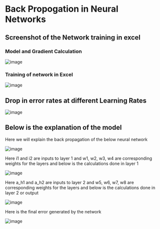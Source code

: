 # Back Propogation in Neural Networks

## Screenshot of the Network training in excel

### Model and Gradient Calculation
![image](https://user-images.githubusercontent.com/24980224/118105606-378b3d00-b3fa-11eb-8ab0-ff6fd5f76db3.png)

### Training of network in Excel
![image](https://user-images.githubusercontent.com/24980224/118105669-4bcf3a00-b3fa-11eb-8131-887fd874f6e8.png)

## Drop in error rates at different Learning Rates

![image](https://user-images.githubusercontent.com/24980224/118105293-d4010f80-b3f9-11eb-9323-c1a70f2d4664.png)

## Below is the explanation of the model

Here we will explain the back propagation of the below neural network

![image](https://user-images.githubusercontent.com/24980224/118081121-642e5d00-b3d8-11eb-8ad2-f422454b94f8.png)

Here i1 and i2 are inputs to layer 1 and w1, w2, w3, w4 are corresponding weights for the layers and below is the calculations done in layer 1

![image](https://user-images.githubusercontent.com/24980224/118082954-b6bd4880-b3db-11eb-8fad-86c72adc06dc.png)

Here a_h1 and a_h2 are inputs to layer 2 and w5, w6, w7, w8 are corresponding weights for the layers and below is the calculations done in layer 2 or output

![image](https://user-images.githubusercontent.com/24980224/118083113-f6843000-b3db-11eb-9e68-fb8337debe9b.png)

Here is the final error generated by the network 

![image](https://user-images.githubusercontent.com/24980224/118083137-03a11f00-b3dc-11eb-9f08-a99d34f03f8c.png)



